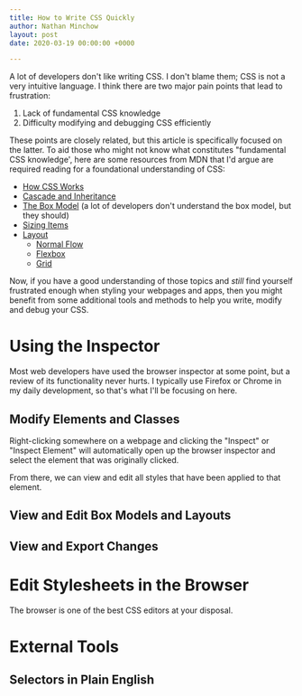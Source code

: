 ```yaml
---
title: How to Write CSS Quickly
author: Nathan Minchow
layout: post
date: 2020-03-19 00:00:00 +0000

---
```

A lot of developers don't like writing CSS. I don't blame them; CSS is not a very intuitive language. I think there are two major pain points that lead to frustration:

1. Lack of fundamental CSS knowledge
2. Difficulty modifying and debugging CSS efficiently

These points are closely related, but this article is specifically focused on the latter. To aid those who might not know what constitutes "fundamental CSS knowledge', here are some resources from MDN that I'd argue are required reading for a foundational understanding of CSS:

* [How CSS Works](https://developer.mozilla.org/en-US/docs/Learn/CSS/First_steps/How_CSS_works)
* [Cascade and Inheritance](https://developer.mozilla.org/en-US/docs/Learn/CSS/Building_blocks/Cascade_and_inheritance)
* [The Box Model](https://developer.mozilla.org/en-US/docs/Learn/CSS/Building_blocks/The_box_model) (a lot of developers don't understand the box model, but they should)
* [Sizing Items](https://developer.mozilla.org/en-US/docs/Learn/CSS/Building_blocks/Sizing_items_in_CSS)
* [Layout](https://developer.mozilla.org/en-US/docs/Learn/CSS/CSS_layout)
  * [Normal Flow](https://developer.mozilla.org/en-US/docs/Learn/CSS/CSS_layout/Normal_Flow)
  * [Flexbox](https://developer.mozilla.org/en-US/docs/Learn/CSS/CSS_layout/Flexbox)
  * [Grid](https://developer.mozilla.org/en-US/docs/Learn/CSS/CSS_layout/Grids)

Now, if you have a good understanding of those topics and _still_ find yourself frustrated enough when styling your webpages and apps, then you might benefit from some additional tools and methods to help you write, modify and debug your CSS.

# Using the Inspector

Most web developers have used the browser inspector at some point, but a review of its functionality never hurts. I typically use Firefox or Chrome in my daily development, so that's what I'll be focusing on here.

## Modify Elements and Classes

Right-clicking somewhere on a webpage and clicking the "Inspect" or "Inspect Element" will automatically open up the browser inspector and select the element that was originally clicked.

From there, we can view and edit all styles that have been applied to that element.

## View and Edit Box Models and Layouts

## View and Export Changes

# Edit Stylesheets in the Browser

The browser is one of the best CSS editors at your disposal.

# External Tools

## Selectors in Plain English